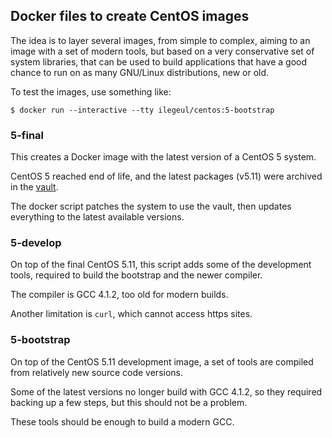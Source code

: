 ## Docker files to create CentOS images

The idea is to layer several images, from simple to complex, aiming to an image with a set of modern tools, but based on a very conservative set of system libraries, that can be used to build applications that have a good chance to run on as many GNU/Linux distributions, new or old.

To test the images, use something like:

```console
$ docker run --interactive --tty ilegeul/centos:5-bootstrap
```

### 5-final

This creates a Docker image with the latest version of a CentOS 5 system.

CentOS 5 reached end of life, and the latest packages (v5.11) were archived in the [vault](http://vault.centos.org/5.11/).

The docker script patches the system to use the vault, then updates everything to the latest available versions.


### 5-develop

On top of the final CentOS 5.11, this script adds some of the development tools, required to build the bootstrap and the newer compiler.

The compiler is GCC 4.1.2, too old for modern builds.

Another limitation is `curl`, which cannot access https sites.

### 5-bootstrap

On top of the CentOS 5.11 development image, a set of tools are compiled from relatively new source code versions.

Some of the latest versions no longer build with GCC 4.1.2, so they required backing up a few steps, but this should not be a problem.

These tools should be enough to build a modern GCC.
